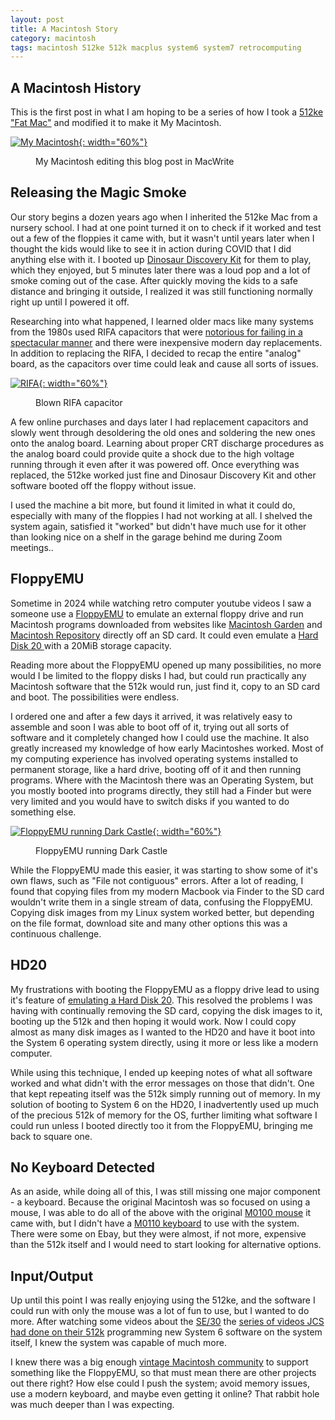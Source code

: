 ```yaml
---
layout: post
title: A Macintosh Story
category: macintosh
tags: macintosh 512ke 512k macplus system6 system7 retrocomputing
---
```


## A Macintosh History

This is the first post in what I am hoping to be a series of how I took a [512ke "Fat Mac"](https://en.wikipedia.org/wiki/Macintosh_512Ke) and modified it to make it My Macintosh.

[![My Macintosh](/assets/images/posts/macintosh/my-macintosh.jpg){: width="60%"}](/assets/images/posts/macintosh/my-macintosh.jpg)
<figure><figcaption>My Macintosh editing this blog post in MacWrite</figcaption></figure>

## Releasing the Magic Smoke

Our story begins a dozen years ago when I inherited the 512ke Mac from a nursery school. I had at one point turned it on to check if it worked and test out a few of the floppies it came with, but it wasn't until years later when I thought the kids would like to see it in action during COVID that I did anything else with it. I booted up [Dinosaur Discovery Kit](https://www.mobygames.com/game/200750/dinosaur-discovery-kit/) for them to play, which they enjoyed, but 5 minutes later there was a loud pop and a lot of smoke coming out of the case. After quickly moving the kids to a safe distance and bringing it outside, I realized it was still functioning normally right up until I powered it off.

Researching into what happened, I learned older macs like many systems from the 1980s used RIFA capacitors that were [notorious for failing in a spectacular manner](https://www.eevblog.com/forum/chat/old-rifa-capacitors-and-a-disaster-story/) and there were inexpensive modern day replacements. In addition to replacing the RIFA, I decided to recap the entire "analog" board, as the capacitors over time could leak and cause all sorts of issues.

[![RIFA](/assets/images/posts/macintosh/rifa.jpg){: width="60%"}](/assets/images/posts/macintosh/rifa.jpg)
<figure><figcaption>Blown RIFA capacitor</figcaption></figure>

A few online purchases and days later I had replacement capacitors and slowly went through desoldering the old ones and soldering the new ones onto the analog board. Learning about proper CRT discharge procedures as the analog board could provide quite a shock due to the high voltage running through it even after it was powered off. Once everything was replaced, the 512ke worked just fine and Dinosaur Discovery Kit and other software booted off the floppy without issue.

I used the machine a bit more, but found it limited in what it could do, especially with many of the floppies I had not working at all. I shelved the system again, satisfied it "worked" but didn't have much use for it other than looking nice on a shelf in the garage behind me during Zoom meetings..

## FloppyEMU

Sometime in 2024 while watching retro computer youtube videos I saw a someone use a [FloppyEMU](https://www.bigmessowires.com/floppy-emu/) to emulate an external floppy drive and run Macintosh programs downloaded from websites like [Macintosh Garden](https://macintoshgarden.org/) and [Macintosh Repository](https://www.macintoshrepository.org/) directly off an SD card. It could even emulate a [Hard Disk 20 ](https://en.wikipedia.org/wiki/Hard_Disk_20) with a 20MiB storage capacity.

Reading more about the FloppyEMU opened up many possibilities, no more would I be limited to the floppy disks I had, but could run practically any Macintosh software that the 512k would run, just find it, copy to an SD card and boot. The possibilities were endless.

I ordered one and after a few days it arrived, it was relatively easy to assemble and soon I was able to boot off of it, trying out all sorts of software and it completely changed how I could use the machine. It also greatly increased my knowledge of how early Macintoshes worked. Most of my computing experience has involved operating systems installed to permanent storage, like a hard drive, booting off of it and then running programs. Where with the Macintosh there was an Operating System, but you mostly booted into programs directly, they still had a Finder but were very limited and you would have to switch disks if you wanted to do something else.

[![FloppyEMU running Dark Castle](/assets/images/posts/macintosh/floppyemu.jpg){: width="60%"}](/assets/images/posts/macintosh/floppyemu.jpg)
<figure><figcaption>FloppyEMU running Dark Castle</figcaption></figure>

While the FloppyEMU made this easier, it was starting to show some of it's own flaws, such as "File not contiguous" errors. After a lot of reading, I found that copying files from my modern Macbook via Finder to the SD card wouldn't write them in a single stream of data, confusing the FloppyEMU. Copying disk images from my Linux system worked better, but depending on the file format, download site and many other options this was a continuous challenge.

## HD20

My frustrations with booting the FloppyEMU as a floppy drive lead to using it's feature of [emulating a Hard Disk 20](https://www.savagetaylor.com/2020/03/29/booting-a-macintosh-plus-with-floppyemus-hd20-support/). This resolved the problems I was having with continually removing the SD card, copying the disk images to it, booting up the 512k and then hoping it would work. Now I could copy almost as many disk images as I wanted to the HD20 and have it boot into the System 6 operating system directly, using it more or less like a modern computer.

While using this technique, I ended up keeping notes of what all software worked and what didn't with the error messages on those that didn't. One that kept repeating itself was the 512k simply running out of memory. In my solution of booting to System 6 on the HD20, I inadvertently used up much of the precious 512k of memory for the OS, further limiting what software I could run unless I booted directly too it from the FloppyEMU, bringing me back to square one.

## No Keyboard Detected

As an aside, while doing all of this, I was still missing one major component - a keyboard. Because the original Macintosh was so focused on using a mouse, I was able to do all of the above with the original [M0100 mouse](https://en.wikipedia.org/wiki/Apple_pointing_devices#Macintosh_Mouse_(M0100)) it came with, but I didn't have a [M0110 keyboard](https://en.wikipedia.org/wiki/Apple_keyboards#Macintosh_Keyboard_(M0110)) to use with the system. There were some on Ebay, but they were almost, if not more, expensive than the 512k itself and I would need to start looking for alternative options.

## Input/Output

Up until this point I was really enjoying using the 512ke, and the software I could run with only the mouse was a lot of fun to use, but I wanted to do more. After watching some videos about the [SE/30](https://en.wikipedia.org/wiki/Macintosh_SE/30) the [series of videos JCS had done on their 512k](https://jcs.org/system6c) programming new System 6 software on the system itself, I knew the system was capable of much more.

I knew there was a big enough [vintage Macintosh community](https://68kmla.org/bb/index.php) to support something like the FloppyEMU, so that must mean there are other projects out there right? How else could I push the system; avoid memory issues, use a modern keyboard, and maybe even getting it online? That rabbit hole was much deeper than I was expecting.
